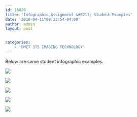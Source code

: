 ```yaml
---
id: 16826
title: 'Infographic Assignment &#8211; Student Examples'
date: '2018-04-11T08:33:54-04:00'
author: admin
layout: post


categories:
    - 'DMET 375 IMAGING TECHNOLOGY'
---
```


Below are some student infographic examples.

![](https://image-control-storage.s3.amazonaws.com/blog-images/2018/04/11082253/Binder1_Page_5.jpg)

![](https://image-control-storage.s3.amazonaws.com/blog-images/2018/04/11082256/Binder1_Page_6.jpg)

![](https://image-control-storage.s3.amazonaws.com/blog-images/2018/04/11082517/Binder1_Page_3.png)

![](https://image-control-storage.s3.amazonaws.com/blog-images/2018/04/11083055/infographic-4.png)

![](https://image-control-storage.s3.amazonaws.com/blog-images/2018/04/11083312/Binder12_Page_2.png)